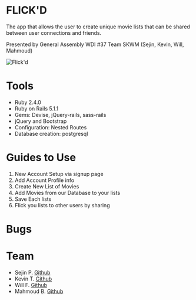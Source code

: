 # FLICK'D

The app that allows the user to create unique movie lists that can be shared between user connections and friends.

Presented by General Assembly WDI #37 Team SKWM (Sejin, Kevin, Will, Mahmoud)

![Flick'd](/assets/to/flickd_home.jpg)

# Tools

* Ruby 2.4.0
* Ruby on Rails 5.1.1
* Gems: Devise, jQuery-rails, sass-rails
* jQuery and Bootstrap
* Configuration: Nested Routes
* Database creation: postgresql

# Guides to Use

1. New Account Setup via signup page
2. Add Account Profile info
3. Create New List of Movies
4. Add Movies from our Database to your lists
5. Save Each lists
6. Flick you lists to other users by sharing


# Bugs


# Team
* Sejin P. [Github](https://github.com/sejinpark0209)
* Kevin T. [Github](https://github.com/kwadrnt)
* Will F. [Github](https://github.com/promethwill88)
* Mahmoud B. [Github](https://github.com/mickmacks)
